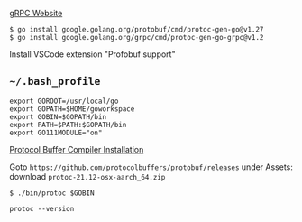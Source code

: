 
[gRPC Website](https://grpc.io/)

```
$ go install google.golang.org/protobuf/cmd/protoc-gen-go@v1.27
$ go install google.golang.org/grpc/cmd/protoc-gen-go-grpc@v1.2
```

Install VSCode extension "Profobuf support"

## `~/.bash_profile`
```
export GOROOT=/usr/local/go
export GOPATH=$HOME/goworkspace
export GOBIN=$GOPATH/bin
export PATH=$PATH:$GOPATH/bin
export GO111MODULE="on"
```

[Protocol Buffer Compiler Installation](https://grpc.io/docs/protoc-installation/)

Goto `https://github.com/protocolbuffers/protobuf/releases` under Assets: download `protoc-21.12-osx-aarch_64.zip`

```
$ ./bin/protoc $GOBIN
```

```
protoc --version
```

